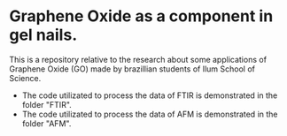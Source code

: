 # Graphene Oxide as a component in gel nails.

This is a repository relative to the research about some applications of Graphene Oxide (GO) made by brazillian students of Ilum School of Science.

- The code utilizated to process the data of FTIR is demonstrated in the folder "FTIR".
- The code utilizated to process the data of AFM is demonstrated in the folder "AFM".
